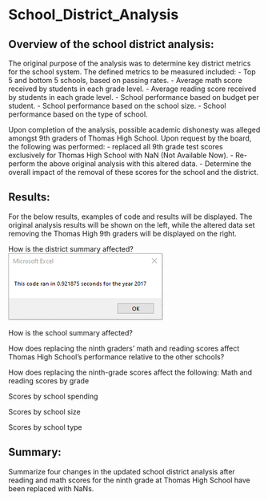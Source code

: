 # School_District_Analysis

## Overview of the school district analysis: 
The original purpose of the analysis was to determine key district metrics for the school system.  The defined metrics to be measured included:
    - Top 5 and bottom 5 schools, based on passing rates.
    - Average math score received by students in each grade level.
    - Average reading score received by students in each grade level.
    - School performance based on budget per student.
    - School performance based on the school size.
    - School performance based on the type of school.
    
Upon completion of the analysis, possible academic dishonesty was alleged amongst 9th graders of Thomas High School.  Upon request by the board, 
the following was performed:
    - replaced all 9th grade test scores exclusively for Thomas High School with NaN (Not Available Now).
    - Re-perform the above original analysis with this altered data.
    - Determine the overall impact of the removal of these scores for the school and the district.

## Results: 
For the below results, examples of code and results will be displayed.  The original analysis results will be shown on the left, while the 
altered data set removing the Thomas High 9th graders will be displayed on the right.

How is the district summary affected?
![Green_stocks_2017.png](https://github.com/nseddon/Stock-Analysis/blob/main/Module_Prep/green_stocks_2017.png)


How is the school summary affected?




How does replacing the ninth graders’ math and reading scores affect Thomas High School’s performance relative to the other schools?




How does replacing the ninth-grade scores affect the following:
Math and reading scores by grade



Scores by school spending



Scores by school size



Scores by school type

## Summary: 
Summarize four changes in the updated school district analysis after reading and math scores for the ninth grade at Thomas High School have been replaced with NaNs.
